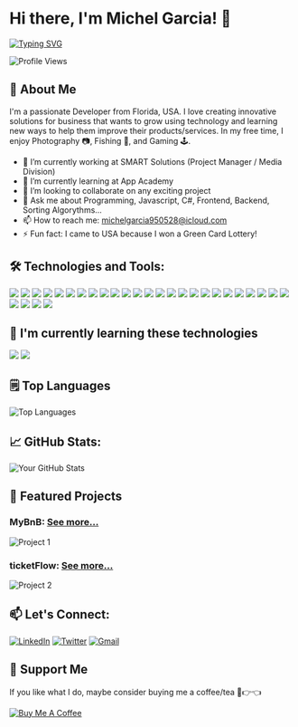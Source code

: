 # Hi there, I'm Michel Garcia! 👋
[![Typing SVG](https://readme-typing-svg.demolab.com?font=Fira+Code&pause=1000&color=2768F7&width=435&lines=6+Years+Of+Experience;App+Academy+Graduated;Full-Stack+Web+Developer;Mobile+Developer;Software+Engineer)](https://git.io/typing-svg)

![Profile Views](https://komarev.com/ghpvc/?username=MyNameIsJeff-305&color=green)

## 🚀 About Me
I'm a passionate Developer from Florida, USA. I love creating innovative solutions for business that wants to grow using technology and learning new ways to help them improve their products/services. In my free time, I enjoy Photography 📷, Fishing 🎣, and Gaming 🕹️.

- 🔭 I’m currently working at SMART Solutions (Project Manager / Media Division)
- 🌱 I’m currently learning at App Academy
- 👯 I’m looking to collaborate on any exciting project
- 💬 Ask me about Programming, Javascript, C#, Frontend, Backend, Sorting Algorythms...
- 📫 How to reach me: michelgarcia950528@icloud.com
- ⚡ Fun fact: I came to USA because I won a Green Card Lottery! 

## 🛠️ Technologies and Tools:
<p>
  <img src="https://img.shields.io/badge/html5-%23E34F26.svg?style=for-the-badge&logo=html5&logoColor=white">
  <img src="https://img.shields.io/badge/css3-%231572B6.svg?style=for-the-badge&logo=css3&logoColor=white">
  <img src="https://img.shields.io/badge/javascript-%23323330.svg?style=for-the-badge&logo=javascript&logoColor=%23F7DF1E">
  <img src="https://img.shields.io/badge/typescript-%23007ACC.svg?style=for-the-badge&logo=typescript&logoColor=white">
  <img src="https://img.shields.io/badge/node.js-6DA55F?style=for-the-badge&logo=node.js&logoColor=white">
  <img src="https://img.shields.io/badge/express.js-%23404d59.svg?style=for-the-badge&logo=express&logoColor=%2361DAFB">
  <img src="https://img.shields.io/badge/Sequelize-52B0E7?style=for-the-badge&logo=Sequelize&logoColor=white">
  <img src="https://img.shields.io/badge/MongoDB-%234ea94b.svg?style=for-the-badge&logo=mongodb&logoColor=white">
  <img src="https://img.shields.io/badge/mysql-4479A1.svg?style=for-the-badge&logo=mysql&logoColor=white">
  <img src="https://img.shields.io/badge/sqlite-%2307405e.svg?style=for-the-badge&logo=sqlite&logoColor=white">
  <img src="https://img.shields.io/badge/git-%23F05033.svg?style=for-the-badge&logo=git&logoColor=white">
  <img src="https://img.shields.io/badge/-GraphQL-E10098?style=for-the-badge&logo=graphql&logoColor=white">
  <img src="https://img.shields.io/badge/Next-black?style=for-the-badge&logo=next.js&logoColor=white">
  <img src="https://img.shields.io/badge/docker-%230db7ed.svg?style=for-the-badge&logo=docker&logoColor=white)">
  <img src="https://img.shields.io/badge/c%23-%23239120.svg?style=for-the-badge&logo=csharp&logoColor=white">
  <img src="https://img.shields.io/badge/.NET-5C2D91?style=for-the-badge&logo=.net&logoColor=white">
  <img src="https://img.shields.io/badge/postgres-%23316192.svg?style=for-the-badge&logo=postgresql&logoColor=white">
  <img src="https://img.shields.io/badge/Microsoft%20SQL%20Server-CC2927?style=for-the-badge&logo=microsoft%20sql%20server&logoColor=white">
  <img src="https://img.shields.io/badge/Postman-FF6C37?style=for-the-badge&logo=postman&logoColor=white">
  <img src="https://img.shields.io/badge/figma-%23F24E1E.svg?style=for-the-badge&logo=figma&logoColor=white)">
  <img src="https://img.shields.io/badge/react-%2320232a.svg?style=for-the-badge&logo=react&logoColor=%2361DAFB">
  <img src="https://img.shields.io/badge/react_native-%2320232a.svg?style=for-the-badge&logo=react&logoColor=%2361DAFB">
  <img src="https://img.shields.io/badge/redux-%23593d88.svg?style=for-the-badge&logo=redux&logoColor=white">
  <img src="https://img.shields.io/badge/python-3670A0?style=for-the-badge&logo=python&logoColor=ffdd54">
  <img src="https://img.shields.io/badge/flask-%23000.svg?style=for-the-badge&logo=flask&logoColor=white">
  <img src="https://img.shields.io/badge/Expo-000020.svg?style=for-the-badge&logo=Expo&logoColor=white">
  <img src="https://img.shields.io/badge/Vite-646CFF.svg?style=for-the-badge&logo=Vite&logoColor=white">
  <img src="https://img.shields.io/badge/-Tailwind CSS-38B2AC?style=flat&logo=tailwind-css&logoColor=white">
  <img src="https://img.shields.io/badge/astro-%232C2052.svg?style=for-the-badge&logo=astro&logoColor=white">
</p>

## 📕 I'm currently learning these technologies
<p>
  <img src="https://img.shields.io/badge/svelte-%23f1413d.svg?style=for-the-badge&logo=svelte&logoColor=white">
  <img src="https://img.shields.io/badge/-Go-00ADD8?style=flat&logo=go&logoColor=white">
</p>

## 🗒 Top Languages
![Top Languages](https://github-readme-stats.vercel.app/api/top-langs/?username=MyNameIsJeff-305&layout=compact)

## 📈 GitHub Stats:
![Your GitHub Stats](https://github-readme-stats.vercel.app/api?username=MyNameIsJeff-305&show_icons=true&theme=transparent)

## 🌟 Featured Projects
### MyBnB: <a href="https://github.com/MyNameIsJeff-305/MyBnB"> See more...</a>
![Project 1](https://github-readme-stats.vercel.app/api/pin/?username=MyNameIsJeff-305&repo=MyBnB&show_owner=true)
### ticketFlow: <a href="https://github.com/MyNameIsJeff-305/ticket-flow"> See more...</a>
![Project 2](https://github-readme-stats.vercel.app/api/pin/?username=MyNameIsJeff-305&repo=ticket-flow&show_owner=true)


## 📫 Let's Connect:
[![LinkedIn](https://img.shields.io/badge/linkedin-%230077B5.svg?style=for-the-badge&logo=linkedin&logoColor=white)](https://www.linkedin.com/in/mm4ever/)
[![Twitter](https://img.shields.io/badge/X-%23000000.svg?style=for-the-badge&logo=X&logoColor=white)](https://x.com/mynameisjeff_cu)
[![Gmail](https://img.shields.io/badge/Gmail-D14836?style=for-the-badge&logo=gmail&logoColor=white)](mailto:michelgarcia950528@icloud.com)
<!--
## 🏆 Achievements
- [Achievement 1]
- [Achievement 2]
- [Achievement 3]

<!--

### [Project 2]
![Project 2](https://github-readme-stats.vercel.app/api/pin/?username=your-github-username&repo=project-2&show_owner=true)

### [Project 3]
![Project 3](https://github-readme-stats.vercel.app/api/pin/?username=your-github-username&repo=project-3&show_owner=true)
-->
## 💖 Support Me
If you like what I do, maybe consider buying me a coffee/tea 🥺👉👈

[![Buy Me A Coffee](https://img.shields.io/badge/-Buy%20me%20a%20coffee-FFDD00?style=flat&logo=buy-me-a-coffee&logoColor=black&link=https://www.buymeacoffee.com/mynameisjeff305)](https://www.buymeacoffee.com/mynameisjeff305)
